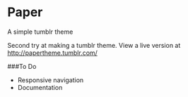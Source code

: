 Paper
=====

A simple tumblr theme

Second try at making a tumblr theme. View a live version at http://papertheme.tumblr.com/

###To Do
- Responsive navigation
- Documentation
